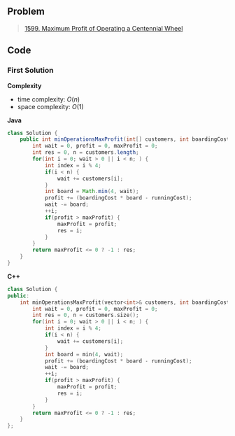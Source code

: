 ## Problem

> [1599. Maximum Profit of Operating a Centennial Wheel](https://leetcode.cn/problems/maximum-profit-of-operating-a-centennial-wheel/)

## Code

### First Solution

**Complexity**

- time complexity: $O(n)$
- space complexity: $O(1)$

**Java**

```java
class Solution {
    public int minOperationsMaxProfit(int[] customers, int boardingCost, int runningCost) {
        int wait = 0, profit = 0, maxProfit = 0;
        int res = 0, n = customers.length;
        for(int i = 0; wait > 0 || i < n; ) {
            int index = i % 4;
            if(i < n) {
                wait += customers[i];
            }
            int board = Math.min(4, wait);
            profit += (boardingCost * board - runningCost);
            wait -= board;
            ++i;
            if(profit > maxProfit) {
                maxProfit = profit;
                res = i;
            }
        }
        return maxProfit <= 0 ? -1 : res;
    }
}
```

**C++**

```c++
class Solution {
public:
    int minOperationsMaxProfit(vector<int>& customers, int boardingCost, int runningCost) {
        int wait = 0, profit = 0, maxProfit = 0;
        int res = 0, n = customers.size();
        for(int i = 0; wait > 0 || i < n; ) {
            int index = i % 4;
            if(i < n) {
                wait += customers[i];
            }
            int board = min(4, wait);
            profit += (boardingCost * board - runningCost);
            wait -= board;
            ++i;
            if(profit > maxProfit) {
                maxProfit = profit;
                res = i;
            }
        }
        return maxProfit <= 0 ? -1 : res;
    }
};
```
